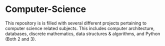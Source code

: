 # Computer-Science

This repository is is filled with several different projects pertaining to computer science related subjects. This includes computer architecture, databases, discrete mathematics, data structures & algorithms, and Python (Both 2 and 3).
